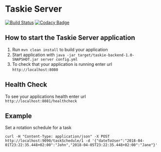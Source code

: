 # Taskie Server
[![Build Status](https://travis-ci.org/taskie-ch/taskie-backend.svg?branch=master)](https://travis-ci.org/taskie-ch/taskie-backend)
[![Codacy Badge](https://api.codacy.com/project/badge/Grade/a646471fb0b74ccb81608fc15261424c)](https://www.codacy.com/app/tommyknows/taskie-backend?utm_source=github.com&amp;utm_medium=referral&amp;utm_content=taskie-ch/taskie-backend&amp;utm_campaign=Badge_Grade)

How to start the Taskie Server application
---

1. Run `mvn clean install` to build your application
1. Start application with `java -jar target/taskie-backend-1.0-SNAPSHOT.jar server config.yml`
1. To check that your application is running enter url `http://localhost:8080`

Health Check
---

To see your applications health enter url `http://localhost:8081/healthcheck`



## Example

Set a rotation schedule for a task

    curl -H "Content-Type: application/json" -X POST http://localhost:9090/taskSchedule/1 -d '{"dateToUser":"2018-04-01T23:22:35.448+02:00":"John","2018-04-05T23:22:35.448+02:00":"Jane"}'
